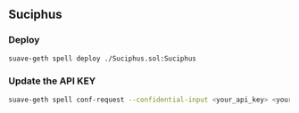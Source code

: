 ## Suciphus

### Deploy

```bash
suave-geth spell deploy ./Suciphus.sol:Suciphus
```

### Update the API KEY

```bash
suave-geth spell conf-request --confidential-input <your_api_key> <your_new_contract_address> 'registerAPIKeyOffchain()'
```
